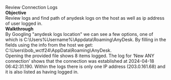 Review Connection Logs\
**Objective**\
Review logs and find path of anydesk logs on the host as well as ip address of user logged in.\
**Walkthrough**\
By Googling "anydesk logs location" we can see a few options, one of which is C:\Users\%Username%\Appdata\Roaming\AnyDesk. By filling in the fields using the info from the host we get: C:\Users\bob_wctf24\AppData\Roaming\AnyDesk.\
Opening the provided file shows 8 items logged. The log for ‘New ANY connection’ shows that the connection was established at 2024-04-18 06:42:31.190. Within the logs there is only one IP address (203.0.161.68) and it is also listed as having logged in.
